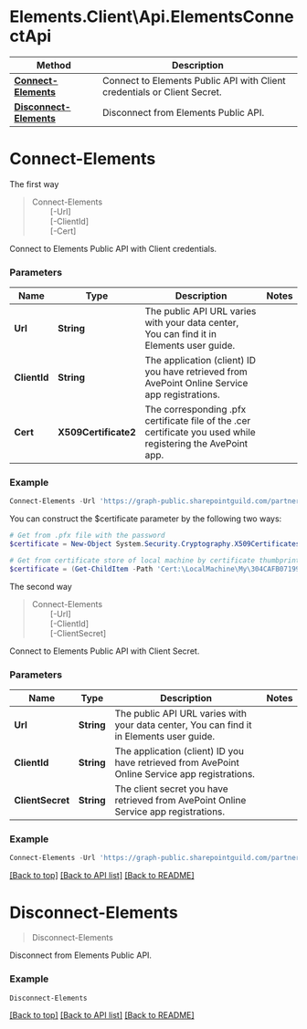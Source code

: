 # Elements.Client\Api.ElementsConnectApi

Method | Description
------------- | -------------
[**Connect-Elements**](ElementsConnectApi.md#connect-elements) | Connect to Elements Public API with Client credentials or Client Secret.
[**Disconnect-Elements**](ElementsConnectApi.md#disconnect-elements) | Disconnect from Elements Public API.

<a name="connect-elements"></a>
# **Connect-Elements**
The first way
> Connect-Elements<br>
> &nbsp;&nbsp;&nbsp;&nbsp;&nbsp;&nbsp;&nbsp;&nbsp;[-Url] <String><br>
> &nbsp;&nbsp;&nbsp;&nbsp;&nbsp;&nbsp;&nbsp;&nbsp;[-ClientId] <String><br>
> &nbsp;&nbsp;&nbsp;&nbsp;&nbsp;&nbsp;&nbsp;&nbsp;[-Cert] <X509Certificate2><br>

Connect to Elements Public API with Client credentials.

### Parameters

Name | Type | Description  | Notes
------------- | ------------- | ------------- | -------------
 **Url** | **String**| The public API URL varies with your data center, You can find it in Elements user guide. 
 **ClientId** | **String**| The application (client) ID you have retrieved from AvePoint Online Service app registrations. 
 **Cert** | **X509Certificate2**| The corresponding .pfx certificate file of the .cer certificate you used while registering the AvePoint app. 

### Example
```powershell
Connect-Elements -Url 'https://graph-public.sharepointguild.com/partner' -ClientId '06367378-7a45-4edc-b3a0-0fa51a74e865' -Cert $certificate
```
You can construct the $certificate parameter by the following two ways:
```powershell
# Get from .pfx file with the password
$certificate = New-Object System.Security.Cryptography.X509Certificates.X509Certificate2 "path_to_pfx_file", "password"

# Get from certificate store of local machine by certificate thumbprint, you need install the certificate to local machine in advance and replace the certificate thumbprint to yours
$certificate = (Get-ChildItem -Path 'Cert:\LocalMachine\My\304CAFB0719971D7F180DE983F649DFAC85D47D3' -Recurse)[0]
```

The second way
> Connect-Elements<br>
> &nbsp;&nbsp;&nbsp;&nbsp;&nbsp;&nbsp;&nbsp;&nbsp;[-Url] <String><br>
> &nbsp;&nbsp;&nbsp;&nbsp;&nbsp;&nbsp;&nbsp;&nbsp;[-ClientId] <String><br>
> &nbsp;&nbsp;&nbsp;&nbsp;&nbsp;&nbsp;&nbsp;&nbsp;[-ClientSecret] <String><br>

Connect to Elements Public API with Client Secret.

### Parameters

Name | Type | Description  | Notes
------------- | ------------- | ------------- | -------------
 **Url** | **String**| The public API URL varies with your data center, You can find it in Elements user guide. 
 **ClientId** | **String**| The application (client) ID you have retrieved from AvePoint Online Service app registrations. 
 **ClientSecret** | **String**| The client secret you have retrieved from AvePoint Online Service app registrations. 

### Example
```powershell
Connect-Elements -Url 'https://graph-public.sharepointguild.com/partner' -ClientId '06367378-7a45-4edc-b3a0-0fa51a74e865' -ClientSecret 'RXp2M6X1GfWxRQO/XhsWyz6aUHY1slDc8T/FpDbvLwk='
```

[[Back to top]](#) [[Back to API list]](ElementsApi.md#documentation-for-cmdlets) [[Back to README]](../README.md)

<a name="disconnect-elements"></a>
# **Disconnect-Elements**
> Disconnect-Elements<br>

Disconnect from Elements Public API.

### Example
```powershell
Disconnect-Elements
```

[[Back to top]](#) [[Back to API list]](ElementsApi.md#documentation-for-cmdlets) [[Back to README]](../README.md)
